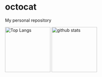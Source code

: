 # octocat
My personal repository

<p align="left"> 
  <img alt="Top Langs" height="150px" src="https://github-readme-stats.vercel.app/api/top-langs/?username=rymsk-21&layout=compact&show_icons=true&theme=onedark" />
  <img alt="github stats" height="150px" src="https://github-readme-stats.vercel.app/api?username=rymsk-21&theme=onedark&show_icons=ture" />
</p>
